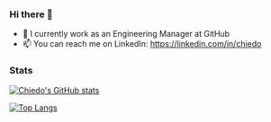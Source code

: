 ### Hi there 👋

- 🔭 I currently work as an Engineering Manager at GitHub
- 📫 You can reach me on LinkedIn: https://linkedin.com/in/chiedo

### Stats

[![Chiedo's GitHub stats](https://github-readme-stats.vercel.app/api?username=chiedo&show_icons=true&theme=radical)](https://github.com/anuraghazra/github-readme-stats)

[![Top Langs](https://github-readme-stats.vercel.app/api/top-langs/?username=chiedo&show_icons=true&theme=radical)](https://github.com/anuraghazra/github-readme-stats)
